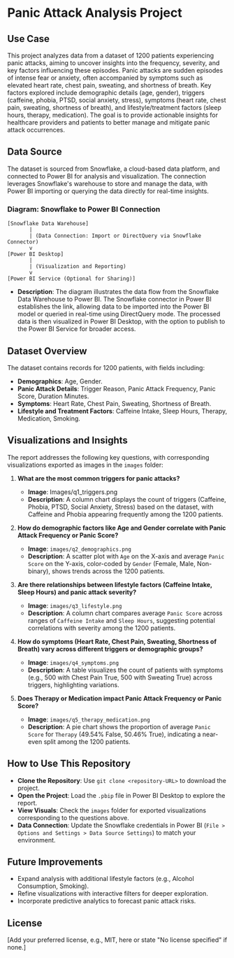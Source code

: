 # Panic Attack Analysis Project

## Use Case
This project analyzes data from a dataset of 1200 patients experiencing panic attacks, aiming to uncover insights into the frequency, severity, and key factors influencing these episodes. Panic attacks are sudden episodes of intense fear or anxiety, often accompanied by symptoms such as elevated heart rate, chest pain, sweating, and shortness of breath. Key factors explored include demographic details (age, gender), triggers (caffeine, phobia, PTSD, social anxiety, stress), symptoms (heart rate, chest pain, sweating, shortness of breath), and lifestyle/treatment factors (sleep hours, therapy, medication). The goal is to provide actionable insights for healthcare providers and patients to better manage and mitigate panic attack occurrences.

## Data Source
The dataset is sourced from Snowflake, a cloud-based data platform, and connected to Power BI for analysis and visualization. The connection leverages Snowflake's warehouse to store and manage the data, with Power BI importing or querying the data directly for real-time insights.

### Diagram: Snowflake to Power BI Connection
```
[Snowflake Data Warehouse]
       |
       | (Data Connection: Import or DirectQuery via Snowflake Connector)
       v
[Power BI Desktop]
       |
       | (Visualization and Reporting)
       v
[Power BI Service (Optional for Sharing)]
```
- **Description**: The diagram illustrates the data flow from the Snowflake Data Warehouse to Power BI. The Snowflake connector in Power BI establishes the link, allowing data to be imported into the Power BI model or queried in real-time using DirectQuery mode. The processed data is then visualized in Power BI Desktop, with the option to publish to the Power BI Service for broader access.

## Dataset Overview
The dataset contains records for 1200 patients, with fields including:
- **Demographics**: Age, Gender.
- **Panic Attack Details**: Trigger Reason, Panic Attack Frequency, Panic Score, Duration Minutes.
- **Symptoms**: Heart Rate, Chest Pain, Sweating, Shortness of Breath.
- **Lifestyle and Treatment Factors**: Caffeine Intake, Sleep Hours, Therapy, Medication, Smoking.

## Visualizations and Insights
The report addresses the following key questions, with corresponding visualizations exported as images in the `images` folder:

1. **What are the most common triggers for panic attacks?**
   - **Image**: Images/q1_triggers.png
   - **Description**: A column chart displays the count of triggers (Caffeine, Phobia, PTSD, Social Anxiety, Stress) based on the dataset, with Caffeine and Phobia appearing frequently among the 1200 patients.

2. **How do demographic factors like Age and Gender correlate with Panic Attack Frequency or Panic Score?**
   - **Image**: `images/q2_demographics.png`
   - **Description**: A scatter plot with `Age` on the X-axis and average `Panic Score` on the Y-axis, color-coded by `Gender` (Female, Male, Non-binary), shows trends across the 1200 patients.

3. **Are there relationships between lifestyle factors (Caffeine Intake, Sleep Hours) and panic attack severity?**
   - **Image**: `images/q3_lifestyle.png`
   - **Description**: A column chart compares average `Panic Score` across ranges of `Caffeine Intake` and `Sleep Hours`, suggesting potential correlations with severity among the 1200 patients.

4. **How do symptoms (Heart Rate, Chest Pain, Sweating, Shortness of Breath) vary across different triggers or demographic groups?**
   - **Image**: `images/q4_symptoms.png`
   - **Description**: A table visualizes the count of patients with symptoms (e.g., 500 with Chest Pain True, 500 with Sweating True) across triggers, highlighting variations.

5. **Does Therapy or Medication impact Panic Attack Frequency or Panic Score?**
   - **Image**: `images/q5_therapy_medication.png`
   - **Description**: A pie chart shows the proportion of average `Panic Score` for `Therapy` (49.54% False, 50.46% True), indicating a near-even split among the 1200 patients.

## How to Use This Repository
- **Clone the Repository**: Use `git clone <repository-URL>` to download the project.
- **Open the Project**: Load the `.pbip` file in Power BI Desktop to explore the report.
- **View Visuals**: Check the `images` folder for exported visualizations corresponding to the questions above.
- **Data Connection**: Update the Snowflake credentials in Power BI (`File > Options and Settings > Data Source Settings`) to match your environment.

## Future Improvements
- Expand analysis with additional lifestyle factors (e.g., Alcohol Consumption, Smoking).
- Refine visualizations with interactive filters for deeper exploration.
- Incorporate predictive analytics to forecast panic attack risks.

## License
[Add your preferred license, e.g., MIT, here or state "No license specified" if none.]

